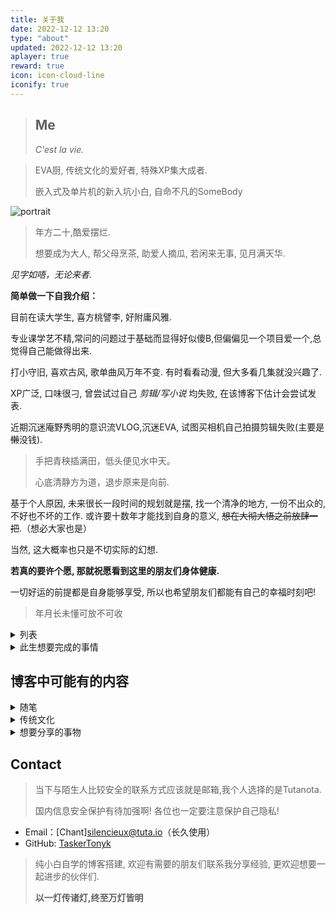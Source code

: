 ```yaml
---
title: 关于我
date: 2022-12-12 13:20
type: "about"
updated: 2022-12-12 13:20
aplayer: true
reward: true
icon: icon-cloud-line
iconify: true
---
```


<meting-js
 id="308168565"
 server="netease"
 type="song"
 theme="#C20C0C">
</meting-js>

> ## Me
> _C'est la vie._
 
>EVA厨, 传统文化的爱好者, 特殊XP集大成者.
>
> 嵌入式及单片机的新入坑小白, 自命不凡的SomeBody

<div class="text-center">
  <div class="site-author-avatar">
    <img src="https://cdn.jsdelivr.net/gh/TaskerTonyk/cdn/about/真嗣.jpg" alt="portrait" title="ID : 钰椿">
  </div>
</div>

> 年方二十,酷爱摆烂.
> 
> <span class="heimu">想要成为大人, 帮父母烹茶, 助爱人摘瓜, 若闲来无事, 见月满天华.</span>

_见字如唔，无论来者._

**简单做一下自我介绍：**

目前在读大学生, 喜方桃譬李, 好附庸风雅.

专业课学艺不精,常问的问题过于基础而显得好似傻B,但偏偏见一个项目爱一个,总觉得自己能做得出来.

打小守旧, 喜欢古风, 歌单曲风万年不变. 有时看看动漫, 但大多看几集就没兴趣了. 

XP广泛, 口味很刁, 曾尝试过自己 _剪辑/写小说_ 均失败, 在该博客下估计会尝试发表.

近期沉迷庵野秀明的意识流VLOG,沉迷EVA, 试图买相机自己拍摄剪辑失败(主要是~~懒~~没钱).

> 手把青秧插满田，低头便见水中天。
> 
> 心底清静方为道，退步原来是向前.


基于个人原因, 未来很长一段时间的规划就是摆, 找一个清净的地方, 一份不出众的, 不好也不坏的工作.
或许要十数年才能找到自身的意义, ~~想在大彻大悟之前放肆一把~~.（想必大家也是）

当然, 这大概率也只是不切实际的幻想. 

**若真的要许个愿, 那就祝愿看到这里的朋友们身体健康.** 

一切好运的前提都是自身能够享受, 所以也希望朋友们都能有自己的幸福时刻吧!

> 年月长未懂可放不可收
<details>
<summary>列表</summary>

- 爱好：小说、电影、吃喝、传统文化、 **~~摸鱼~~**
- 喜欢：雪糕、熬夜、~~涩涩~~、EVA、吃瓜
- 讨厌：无意义的争吵、无理智的造神
- 曲风：民谣,古风(以18年前为主)
- 目标：自由游戏 || 自由散步 || 独立书房

![三点几嚟，做撚啊做，饮茶先啦](https://cdn.jsdelivr.net/gh/TaskerTonyk/cdn/about/饮茶先啦.jpg)

~~以及种花种草，养狗养猫，钟情唯一, 平安到老。~~

</details>


<details>
<summary>此生想要完成的事情</summary>

> 这个版基本上几天一变,不愧是我

- [ ] 写一本能够将所有灵感都概括进去的小说
- [ ] 设计一个还算正规的案例
- [ ] 写一首藏有回忆的歌
- [ ] 在乡村老家有一栋按照自己想法建造的房子
- [ ] 成为一个自己不讨厌的、平和的人

</details>

## 博客中可能有的内容
<details>
<summary>随笔</summary>

- 突然的感触
- 胡思乱想
- 对于某件事的记录
- ~~骂人~~
</details>

<details>
<summary>传统文化</summary>

- 自己对于命运的理解
- 中国传统世界观
- 数理与卜算(_纯科普_)
</details>

<details>
<summary>想要分享的事物</summary>

- 动漫
- 电影
- 游戏(我很菜)
</details>

## Contact

>当下与陌生人比较安全的联系方式应该就是邮箱,我个人选择的是Tutanota.
>
>国内信息安全保护有待加强啊! 各位也一定要注意保护自己隐私!
- <span class="iconify-inline" data-icon="ri:mail-line"></span> Email：[Chant]<silencieux@tuta.io>（长久使用）
- <span class="iconify-inline" text="purple-500" data-icon="ri:github-line"></span> GitHub: [TaskerTonyk](https://github.com/TaskerTonyk)

>纯小白自学的博客搭建, 欢迎有需要的朋友们联系我分享经验, 更欢迎想要一起进步的伙伴们.
> 
> **以一灯传诸灯,终至万灯皆明**